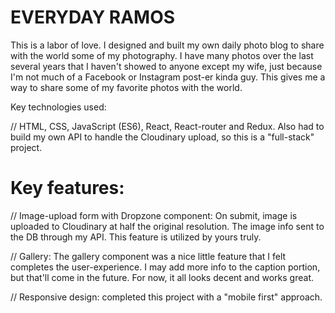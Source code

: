 # EVERYDAY RAMOS

This is a labor of love. I designed and built my own daily photo blog to share with the world some of my photography. I have many photos over the last several years that I haven't showed to anyone except my wife, just because I'm not much of a Facebook or Instagram post-er kinda guy. This gives me a way to share some of my favorite photos with the world.

Key technologies used: 

// HTML, CSS, JavaScript (ES6), React, React-router and Redux. Also had to build my own API to handle the Cloudinary upload, so this is a "full-stack" project.

# Key features:

// Image-upload form with Dropzone component: On submit, image is uploaded to Cloudinary at half the original resolution. The image info sent to the DB through my API. This feature is utilized by yours truly. 

// Gallery: The gallery component was a nice little feature that I felt completes the user-experience. I may add more info to the caption portion, but that'll come in the future. For now, it all looks decent and works great.

// Responsive design: completed this project with a "mobile first" approach.
